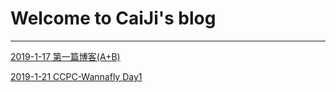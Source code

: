 # Welcome to CaiJi's blog

------------------------

[2019-1-17 第一篇博客(A+B)](./Blog/ACM/someproblem/2019-1-17.md)

[2019-1-21 CCPC-Wannafly Day1](./Blog/ACM/ccpc-wannaflay/2019_winter_camp/2019-1-21_day1.md)
